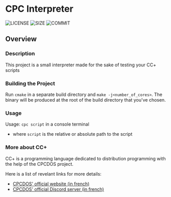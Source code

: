 # CPC Interpreter

![LICENSE](https://img.shields.io/github/license/0v3rl0w/CPCDOS-Interpreter)
![SIZE](https://img.shields.io/github/repo-size/0v3rl0w/CPCDOS-Interpreter)
![COMMIT](https://img.shields.io/github/last-commit/0v3rl0w/CPCDOS-Interpreter)

## Overview

### Description

This project is a small interpreter made for the sake of testing your CC+ scripts

### Building the Project

Run `cmake` in a separate build directory and `make -j<number_of_cores>`.
The binary will be produced at the root of the build directory that you've chosen.

### Usage

Usage: `cpc script` in a console terminal
- where `script` is the relative or absolute path to the script

### More about CC+

CC+ is a programming language dedicated to distribution programming with the help of the CPCDOS project.

Here is a list of revelant links for more details:
- [CPCDOS' official website (in french)](https://cpcdos.net)
- [CPCDOS' official Discord server (in french)](https://discord.gg/tMA8FeS)

